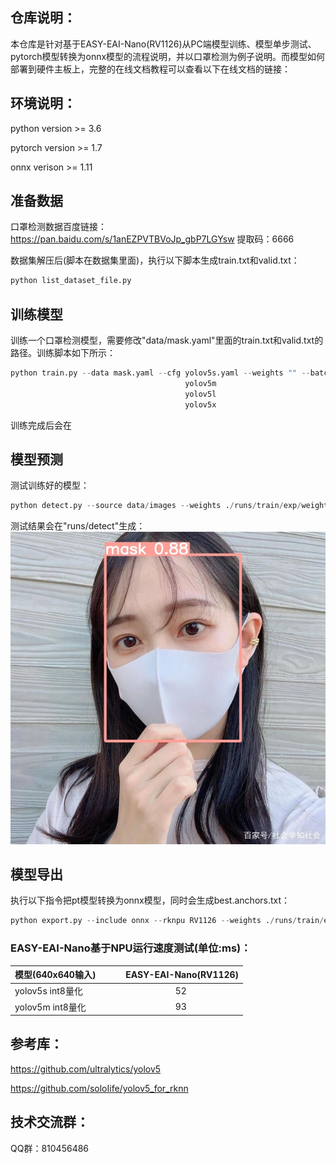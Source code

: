 ## 仓库说明：

本仓库是针对基于EASY-EAI-Nano(RV1126)从PC端模型训练、模型单步测试、pytorch模型转换为onnx模型的流程说明，并以口罩检测为例子说明。而模型如何部署到硬件主板上，完整的在线文档教程可以查看以下在线文档的链接：

## 环境说明：

python version >= 3.6

pytorch version >= 1.7

onnx verison >= 1.11

## 准备数据
口罩检测数据百度链接：https://pan.baidu.com/s/1anEZPVTBVoJp_gbP7LGYsw 提取码：6666 

数据集解压后(脚本在数据集里面)，执行以下脚本生成train.txt和valid.txt：
```python
python list_dataset_file.py
```


## 训练模型
训练一个口罩检测模型，需要修改"data/mask.yaml"里面的train.txt和valid.txt的路径。训练脚本如下所示：
```python
python train.py --data mask.yaml --cfg yolov5s.yaml --weights "" --batch-size 64
                                       yolov5m                                40
                                       yolov5l                                24
                                       yolov5x                                16
```
训练完成后会在

## 模型预测
测试训练好的模型：
```python
python detect.py --source data/images --weights ./runs/train/exp/weights/best.pt --conf 0.5
```
测试结果会在"runs/detect"生成：
<img src="./photo/image.jpg">


## 模型导出
执行以下指令把pt模型转换为onnx模型，同时会生成best.anchors.txt：
```python
python export.py --include onnx --rknpu RV1126 --weights ./runs/train/exp/weights/best.pt
```


### EASY-EAI-Nano基于NPU运行速度测试(单位:ms)：

| 模型(640x640输入)         | EASY-EAI-Nano(RV1126)  |
| :---------------------- | :-----------------------------------------:  |
| yolov5s int8量化 |   52    |
| yolov5m int8量化 |   93    |



## 参考库：

https://github.com/ultralytics/yolov5

https://github.com/soloIife/yolov5_for_rknn


## 技术交流群：

QQ群：810456486



